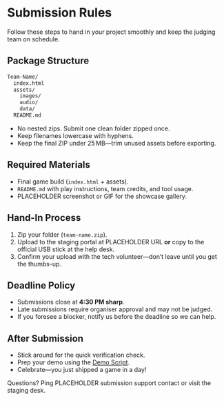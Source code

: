 # Submission Rules

Follow these steps to hand in your project smoothly and keep the judging team on schedule.

## Package Structure

```markdown
Team-Name/
  index.html
  assets/
    images/
    audio/
    data/
  README.md
```

- No nested zips. Submit one clean folder zipped once.
- Keep filenames lowercase with hyphens.
- Keep the final ZIP under 25 MB—trim unused assets before exporting.

## Required Materials

- Final game build (`index.html` + assets).
- `README.md` with play instructions, team credits, and tool usage.
- PLACEHOLDER screenshot or GIF for the showcase gallery.

## Hand-In Process

1. Zip your folder (`team-name.zip`).
2. Upload to the staging portal at PLACEHOLDER URL **or** copy to the official USB stick at the help desk.
3. Confirm your upload with the tech volunteer—don’t leave until you get the thumbs-up.

## Deadline Policy

- Submissions close at **4:30 PM sharp**.
- Late submissions require organiser approval and may not be judged.
- If you foresee a blocker, notify us before the deadline so we can help.

## After Submission

- Stick around for the quick verification check.
- Prep your demo using the [Demo Script](/ship/demo-script).
- Celebrate—you just shipped a game in a day!

Questions? Ping PLACEHOLDER submission support contact or visit the staging desk.
